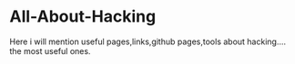 # All-About-Hacking
Here i will mention useful pages,links,github pages,tools about hacking....
the most useful ones.

